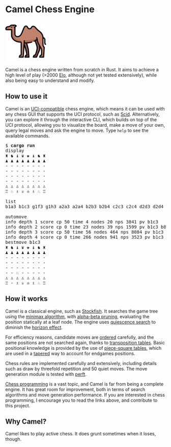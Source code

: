 # Camel Chess Engine

![Camel Chess Engine](./readme_assets/camel.png)

Camel is a chess engine written from scratch in Rust. It aims to achieve a high level of play (>2000 [Elo](https://en.wikipedia.org/wiki/Elo_rating_system), although not yet tested extensively), while also being easy to understand and modify.

## How to use it

Camel is an [UCI-compatible](https://backscattering.de/chess/uci/) chess engine, which means it can be used with any chess GUI that supports the UCI protocol, such as [Scid](https://flathub.org/apps/details/io.github.benini.scid). Alternatively, you can explore it through the interactive CLI, which builds on top of the UCI protocol, allowing you to visualize the board, make a move of your own, query legal moves and ask the engine to move. Type `help` to see the available commands.

<pre>
$ <b>cargo run</b>
display
♜ ♞ ♝ ♛ ♚ ♝ ♞ ♜ 
♟ ♟ ♟ ♟ ♟ ♟ ♟ ♟ 
- - - - - - - - 
- - - - - - - - 
- - - - - - - - 
- - - - - - - - 
♙ ♙ ♙ ♙ ♙ ♙ ♙ ♙ 
♖ ♘ ♗ ♕ ♔ ♗ ♘ ♖ 

list
b1a3 b1c3 g1f3 g1h3 a2a3 a2a4 b2b3 b2b4 c2c3 c2c4 d2d3 d2d4 e2e3 e2e4 f2f3 f2f4 g2g3 g2g4 h2h3 h2h4 

automove
info depth 1 score cp 50 time 4 nodes 20 nps 3841 pv b1c3
info depth 2 score cp 0 time 23 nodes 39 nps 1599 pv b1c3 b8c6
info depth 3 score cp 50 time 56 nodes 464 nps 8084 pv b1c3 b8c6 g1f3
info depth 4 score cp 0 time 266 nodes 941 nps 3523 pv b1c3 b8c6 g1f3 g8f6
bestmove b1c3
♜ ♞ ♝ ♛ ♚ ♝ ♞ ♜ 
♟ ♟ ♟ ♟ ♟ ♟ ♟ ♟ 
- - - - - - - - 
- - - - - - - - 
- - - - - - - - 
- - ♘ - - - - - 
♙ ♙ ♙ ♙ ♙ ♙ ♙ ♙ 
♖ - ♗ ♕ ♔ ♗ ♘ ♖ 
</pre>

## How it works

Camel is a classical engine, such as [Stockfish](https://stockfishchess.org/). It searches the game tree using the [minimax algorithm](https://en.wikipedia.org/wiki/Minimax), with [alpha-beta pruning](https://en.wikipedia.org/wiki/Alpha%E2%80%93beta_pruning), evaluating the position statically at a leaf node. The engine uses [quiescence search](https://www.chessprogramming.org/Quiescence_Search) to diminish the [horizon effect](https://www.chessprogramming.org/Horizon_Effect).

For efficiency reasons, candidate moves are [ordered](https://www.chessprogramming.org/Move_Ordering) carefully, and the same positions are not searched again, thanks to [transposition tables](https://www.chessprogramming.org/Transposition_Table). Basic positional knowledge is provided by the use of [piece-square tables](https://www.chessprogramming.org/Piece-Square_Tables), which are used in a [tapered](https://www.chessprogramming.org/Tapered_Eval) way to account for endgames positions.

Chess rules are implemented carefully and extensively, including details such as draw by threefold repetition and 50 quiet moves. The move generation module is tested with [perft](https://www.chessprogramming.org/Perft).

[Chess programming](https://www.chessprogramming.org/Main_Page) is a vast topic, and Camel is far from being a complete engine. It has great room for improvement, both in terms of search algorithms and move generation performance. If you are interested in chess programming, I encourage you to read the links above, and contribute to this project.

## Why Camel?

Camel likes to play active chess. It does grunt sometimes when it loses, though.